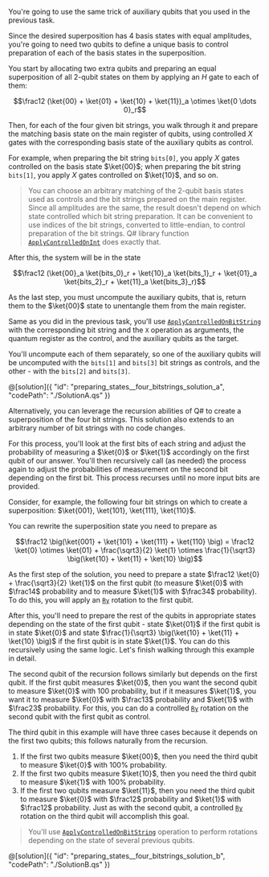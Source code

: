 You're going to use the same trick of auxiliary qubits that you used in the previous task.

Since the desired superposition has 4 basis states with equal amplitudes, you're going to need two qubits to define a unique basis to control preparation of each of the basis states in the superposition.

You start by allocating two extra qubits and preparing an equal superposition of all 2-qubit states on them by applying an $H$ gate to each of them:

$$\frac12 (\ket{00} + \ket{01} + \ket{10} + \ket{11})_a \otimes \ket{0 \dots 0}_r$$

Then, for each of the four given bit strings, you walk through it and prepare the matching basis state on the main register of qubits, using controlled $X$ gates with the corresponding basis state of the auxiliary qubits as control.

For example, when preparing the bit string `bits[0]`, you apply $X$ gates controlled on the basis state $\ket{00}$; when preparing the bit string `bits[1]`, you apply $X$ gates controlled on $\ket{10}$, and so on.

> You can choose an arbitrary matching of the 2-qubit basis states used as controls and the bit strings prepared on the main register.
> Since all amplitudes are the same, the result doesn't depend on which state controlled which bit string preparation.
> It can be convenient to use indices of the bit strings, converted to little-endian, to control preparation of the bit strings.
> Q# library function [`ApplyControlledOnInt`](https://learn.microsoft.com/qsharp/api/qsharp-lang/microsoft.quantum.canon/applycontrolledonint) does exactly that.

After this, the system will be in the state

$$\frac12 (\ket{00}_a \ket{bits_0}_r + \ket{10}_a \ket{bits_1}_r + \ket{01}_a \ket{bits_2}_r + \ket{11}_a \ket{bits_3}_r)$$

As the last step, you must uncompute the auxiliary qubits, that is, return them to the $\ket{00}$ state to unentangle them from the main register.

Same as you did in the previous task, you'll use [`ApplyControlledOnBitString`](https://learn.microsoft.com/qsharp/api/qsharp-lang/microsoft.quantum.canon/applycontrolledonbitstring) with the corresponding bit string and the `X` operation as arguments, the quantum register as the control, and the auxiliary qubits as the target.

You'll uncompute each of them separately, so one of the auxiliary qubits will be uncomputed with the `bits[1]` and `bits[3]` bit strings as controls, and the other - with the `bits[2]` and `bits[3]`.

@[solution]({
    "id": "preparing_states__four_bitstrings_solution_a",
    "codePath": "./SolutionA.qs"
})

Alternatively, you can leverage the recursion abilities of Q# to create a superposition of the four bit strings.  This solution also extends to an arbitrary number of bit strings with no code changes.

For this process, you'll look at the first bits of each string and adjust the probability of measuring a $\ket{0}$ or $\ket{1}$ accordingly on the first qubit of our answer. You'll then recursively call (as needed) the process again to adjust the probabilities of measurement on the second bit depending on the first bit.  This process recurses until no more input bits are provided.

Consider, for example, the following four bit strings on which to create a superposition: $\ket{001}, \ket{101}, \ket{111}, \ket{110}$.

You can rewrite the superposition state you need to prepare as

$$\frac12 \big(\ket{001} + \ket{101} + \ket{111} + \ket{110} \big) = \frac12 \ket{0} \otimes \ket{01} + \frac{\sqrt3}{2} \ket{1} \otimes \frac{1}{\sqrt3} \big(\ket{10} + \ket{11} + \ket{10} \big)$$

As the first step of the solution, you need to prepare a state $\frac12 \ket{0} + \frac{\sqrt3}{2} \ket{1}$ on the first qubit (to measure $\ket{0}$ with $\frac14$ probability and to measure $\ket{1}$ with $\frac34$ probability). To do this, you will apply an [`Ry`](https://learn.microsoft.com/qsharp/api/qsharp-lang/microsoft.quantum.intrinsic/ry) rotation to the first qubit.

After this, you'll need to prepare the rest of the qubits in appropriate states depending on the state of the first qubit - state $\ket{01}$ if the first qubit is in state $\ket{0}$ and state $\frac{1}{\sqrt3} \big(\ket{10} + \ket{11} + \ket{10} \big)$ if the first qubit is in state $\ket{1}$. You can do this recursively using the same logic. Let's finish walking through this example in detail.

The second qubit of the recursion follows similarly but depends on the first qubit. If the first qubit measures $\ket{0}$, then you want the second qubit to measure $\ket{0}$ with $100%$ probability, but if it measures $\ket{1}$, you want it to measure $\ket{0}$ with $\frac13$ probability and $\ket{1}$ with $\frac23$ probability.  For this, you can do a controlled [`Ry`](https://learn.microsoft.com/qsharp/api/qsharp-lang/microsoft.quantum.intrinsic/ry) rotation on the second qubit with the first qubit as control.

The third qubit in this example will have three cases because it depends on the first two qubits; this follows naturally from the recursion.

1. If the first two qubits measure $\ket{00}$, then you need the third qubit to measure $\ket{0}$ with $100\%$ probability.
2. If the first two qubits measure $\ket{10}$, then you need the third qubit to measure $\ket{1}$ with $100\%$ probability.
3. If the first two qubits measure $\ket{11}$, then you need the third qubit to measure $\ket{0}$ with $\frac12$ probability and $\ket{1}$ with $\frac12$ probability.  Just as with the second qubit, a controlled [`Ry`](https://learn.microsoft.com/qsharp/api/qsharp-lang/microsoft.quantum.intrinsic/ry) rotation on the third qubit will accomplish this goal.

> You'll use [`ApplyControlledOnBitString`](https://learn.microsoft.com/qsharp/api/qsharp-lang/microsoft.quantum.canon/applycontrolledonbitstring) operation to perform rotations depending on the state of several previous qubits.

@[solution]({
    "id": "preparing_states__four_bitstrings_solution_b",
    "codePath": "./SolutionB.qs"
})
